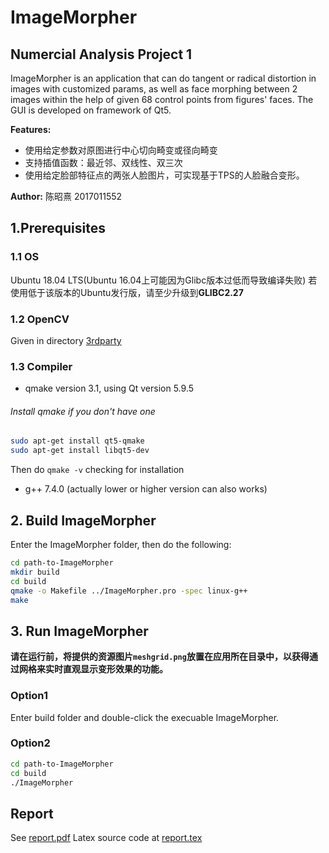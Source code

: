 # ImageMorpher
## Numercial Analysis Project 1

ImageMorpher is an application that can do tangent or radical distortion in images with customized params, as well as face morphing between 2 images within the help of given 68 control points from figures' faces. The GUI is developed on framework of Qt5.

**Features:**

- 使用给定参数对原图进行中心切向畸变或径向畸变
- 支持插值函数：最近邻、双线性、双三次
- 使用给定脸部特征点的两张人脸图片，可实现基于TPS的人脸融合变形。


**Author:** 陈昭熹 2017011552

## 1.Prerequisites

### 1.1 OS

Ubuntu 18.04 LTS(Ubuntu 16.04上可能因为Glibc版本过低而导致编译失败)
若使用低于该版本的Ubuntu发行版，请至少升级到**GLIBC2.27**

### 1.2 OpenCV

Given in directory [3rdparty](3rdparty/)

### 1.3 Compiler

- qmake version 3.1, using Qt version 5.9.5
###### Install qmake if you don't have one
```bash
sudo apt-get install qt5-qmake
sudo apt-get install libqt5-dev
```
Then do ```qmake -v``` checking for installation

- g++ 7.4.0 (actually lower or higher version can also works)

## 2. Build ImageMorpher
Enter the ImageMorpher folder, then do the following:
```bash
cd path-to-ImageMorpher
mkdir build
cd build
qmake -o Makefile ../ImageMorpher.pro -spec linux-g++
make
```

## 3. Run ImageMorpher

**请在运行前，将提供的资源图片`meshgrid.png`放置在应用所在目录中，以获得通过网格来实时直观显示变形效果的功能。**
### Option1
Enter build folder and double-click the execuable ImageMorpher.

### Option2
```bash
cd path-to-ImageMorpher
cd build
./ImageMorpher
```

## Report
See [report.pdf](report/report.pdf)
Latex source code at [report.tex](report/report.tex)
